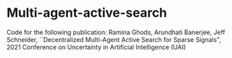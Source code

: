 # Multi-agent-active-search
Code for the following publication: 
Ramina Ghods, Arundhati Banerjee, Jeff Schneider, ``Decentralized Multi-Agent Active Search for Sparse Signals", 2021 Conference on Uncertainty in Artificial Intelligence (UAI)
